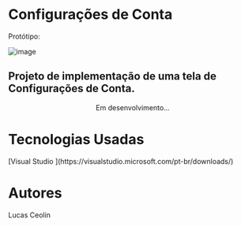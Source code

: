 <head> <h1> <b> Configurações de Conta </b> </h1> </head>

Protótipo:

![image](https://user-images.githubusercontent.com/79987087/192535106-c1eb448c-47d3-4eaf-9789-ae27033bee71.png)

<h2> Projeto de implementação de uma tela de Configurações de Conta. </h2>

<center> Em desenvolvimento... </center>

<h1> <b> Tecnologias Usadas </b> </h1>
[Visual Studio ](https://visualstudio.microsoft.com/pt-br/downloads/)

<h1> <b> Autores </b> </h1>
Lucas Ceolin 
